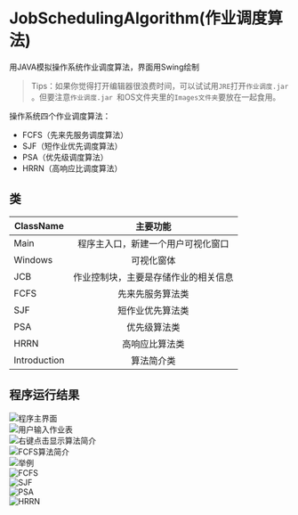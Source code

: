 # JobSchedulingAlgorithm(作业调度算法)

用JAVA模拟操作系统作业调度算法，界面用Swing绘制  
  
> Tips：如果你觉得打开编辑器很浪费时间，可以试试用`JRE`打开`作业调度.jar `。但要注意`作业调度.jar `和OS文件夹里的`Images文件夹`要放在一起食用。
  
操作系统四个作业调度算法：
* FCFS（先来先服务调度算法）  
* SJF（短作业优先调度算法）  
* PSA（优先级调度算法）  
* HRRN（高响应比调度算法）  

## 类

ClassName     | 主要功能
--------------| :-------:
Main          | 程序主入口，新建一个用户可视化窗口
Windows       | 可视化窗体
JCB           | 作业控制块，主要是存储作业的相关信息
FCFS          | 先来先服务算法类
SJF           | 短作业优先算法类 
PSA           | 优先级算法类
HRRN          | 高响应比算法类
Introduction  | 算法简介类

## 程序运行结果

![程序主界面](https://github.com/Garletta/JobSchedulingAlgorithm/raw/master/Images/A.png)  
![用户输入作业表](https://github.com/Garletta/JobSchedulingAlgorithm/raw/master/Images/B.png)  
![右键点击显示算法简介](https://github.com/Garletta/JobSchedulingAlgorithm/raw/master/Images/C.png)  
![FCFS算法简介](https://github.com/Garletta/JobSchedulingAlgorithm/raw/master/Images/D.png)  
![举例](https://github.com/Garletta/JobSchedulingAlgorithm/raw/master/Images/E.png)  
![FCFS](https://github.com/Garletta/JobSchedulingAlgorithm/raw/master/Images/F.png)  
![SJF](https://github.com/Garletta/JobSchedulingAlgorithm/raw/master/Images/G.png)  
![PSA](https://github.com/Garletta/JobSchedulingAlgorithm/raw/master/Images/H.png)  
![HRRN](https://github.com/Garletta/JobSchedulingAlgorithm/raw/master/Images/I2.png)  
